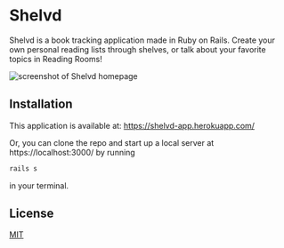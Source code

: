 # Shelvd

Shelvd is a book tracking application made in Ruby on Rails. Create your own personal reading lists through shelves, or talk about your favorite topics in Reading Rooms!

![screenshot of Shelvd homepage](shelvd/readme/homepage.png)

## Installation

This application is available at: https://shelvd-app.herokuapp.com/

Or, you can clone the repo and start up a local server at https://localhost:3000/ by running

```bash
rails s
```
in your terminal. 


## License
[MIT](https://choosealicense.com/licenses/mit/)